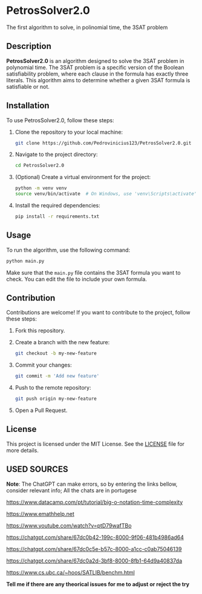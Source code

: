 # PetrosSolver2.0
The first algorithm to solve, in polinomial time, the 3SAT problem

## Description

**PetrosSolver2.0** is an algorithm designed to solve the 3SAT problem in polynomial time. The 3SAT problem is a specific version of the Boolean satisfiability problem, where each clause in the formula has exactly three literals. This algorithm aims to determine whether a given 3SAT formula is satisfiable or not.

## Installation

To use PetrosSolver2.0, follow these steps:

1. Clone the repository to your local machine:

   ```bash
   git clone https://github.com/Pedrovinicius123/PetrosSolver2.0.git
   ```

2. Navigate to the project directory:

   ```bash
   cd PetrosSolver2.0
   ```

3. (Optional) Create a virtual environment for the project:

   ```bash
   python -m venv venv
   source venv/bin/activate  # On Windows, use 'venv\Scripts\activate'
   ```

4. Install the required dependencies:

   ```bash
   pip install -r requirements.txt
   ```

## Usage

To run the algorithm, use the following command:

```bash
python main.py
```

Make sure that the `main.py` file contains the 3SAT formula you want to check. You can edit the file to include your own formula.

## Contribution

Contributions are welcome! If you want to contribute to the project, follow these steps:

1. Fork this repository.
2. Create a branch with the new feature:

   ```bash
   git checkout -b my-new-feature
   ```

3. Commit your changes:

   ```bash
   git commit -m 'Add new feature'
   ```

4. Push to the remote repository:

   ```bash
   git push origin my-new-feature
   ```

5. Open a Pull Request.

## License

This project is licensed under the MIT License. See the [LICENSE](LICENSE) file for more details.


## USED SOURCES

**Note**: The ChatGPT can make errors, so by entering the links bellow, consider relevant info; All the chats are in portugese 

https://www.datacamp.com/pt/tutorial/big-o-notation-time-complexity

https://www.emathhelp.net

https://www.youtube.com/watch?v=ptD79wafTBo

https://chatgpt.com/share/67dc0b42-199c-8000-9f06-481b4986ad64

https://chatgpt.com/share/67dc0c5e-b57c-8000-a1cc-c0ab75046139

https://chatgpt.com/share/67dc0a2d-3bf8-8000-8fb1-64d9a40837da

https://www.cs.ubc.ca/~hoos/SATLIB/benchm.html

**Tell me if there are any theorical issues for me to adjust or reject the try**



